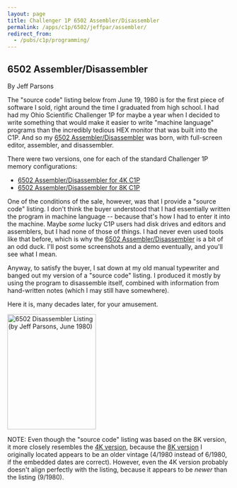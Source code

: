 ```yaml
---
layout: page
title: Challenger 1P 6502 Assembler/Disassembler
permalink: /apps/c1p/6502/jeffpar/assembler/
redirect_from:
  - /pubs/c1p/programming/
---
```


6502 Assembler/Disassembler
---------------------------

By Jeff Parsons

The "source code" listing below from June 19, 1980 is for the first piece of software I sold, right around the
time I graduated from high school.  I had had my Ohio Scientific Challenger 1P for maybe a year when I decided
to write something that would make it easier to write "machine language" programs than the incredibly tedious
HEX monitor that was built into the C1P.  And so my [6502 Assembler/Disassembler](ASSEMBLER-4K.json) was born,
with full-screen editor, assembler, and disassembler.

There were two versions, one for each of the standard Challenger 1P memory configurations:

- [6502 Assembler/Disassembler for 4K C1P](ASSEMBLER-4K.json)
- [6502 Assembler/Disassembler for 8K C1P](ASSEMBLER-8K.json)

One of the conditions of the sale, however, was that I provide a "source code" listing.  I don't think the buyer
understood that I had essentially written the program in machine language -- because that's how I had to enter it
into the machine.  Maybe *some* lucky C1P users had disk drives and editors and assemblers, but I had none of those
of things.  I had never even used tools like that before, which is why the [6502 Assembler/Disassembler](ASSEMBLER-4K.json)
is a bit of an odd duck.  I'll post some screenshots and a demo eventually, and you'll see what I mean.

Anyway, to satisfy the buyer, I sat down at my old manual typewriter and banged out my version of a "source
code" listing.  I produced it mostly by using the program to disassemble itself, combined with information from
hand-written notes (which I may still have somewhere).

Here it is, many decades later, for your amusement.

[<img src="https://1drv.ms/u/s!ArcO_mFRe1Z9gpMzV3_bIGD1KepGZg" width="200" height="260" alt="6502 Disassembler Listing (by Jeff Parsons, June 1980)"/>](https://1drv.ms/b/s!ArcO_mFRe1Z9gpM3XnzS74DR-GIgTA)

NOTE: Even though the "source code" listing was based on the 8K version, it more closely resembles the
[4K version](ASSEMBLER-4K.json), because the [8K version](ASSEMBLER-8K.json) I originally located appears to be
an older vintage (4/1980 instead of 6/1980, if the embedded dates are correct).  However, even the 4K version
probably doesn't align perfectly with the listing, because it appears to be *newer* than the listing (9/1980).
